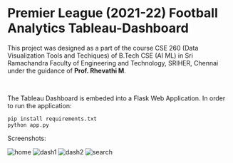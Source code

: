# Premier League (2021-22) Football Analytics Tableau-Dashboard

This project was designed as a part of the course CSE 260 (Data Visualization Tools and Techiques) of B.Tech CSE (AI ML) in Sri Ramachandra Faculty of Engineering and Technology, SRIHER, Chennai under the guidance of <b>Prof. Rhevathi M</b>.

<br>

The Tableau Dashboard is embeded into a Flask Web Application. In order to run the application:
```
pip install requirements.txt
python app.py
```

Screenshots:

![home](https://github.com/ayushmaanFCB/Premier-League--2021-22--Tableau-Dashboard/assets/92968225/dacfd414-cd13-4987-afef-d3fc6525a93e)
![dash1](https://github.com/ayushmaanFCB/Premier-League--2021-22--Tableau-Dashboard/assets/92968225/bcd36111-89eb-40fc-a531-4ae52da023f2)
![dash2](https://github.com/ayushmaanFCB/Premier-League--2021-22--Tableau-Dashboard/assets/92968225/ffcaf105-dbb8-494e-8213-d8829d970a85)
![search](https://github.com/ayushmaanFCB/Premier-League--2021-22--Tableau-Dashboard/assets/92968225/c73a0585-9e88-4377-9cc1-5b5798ba6a12)
